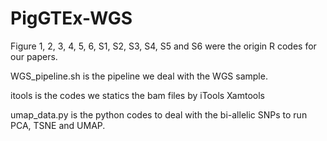 # PigGTEx-WGS
Figure 1, 2, 3, 4, 5, 6, S1, S2, S3, S4, S5 and S6 were the origin R codes for our papers.

WGS_pipeline.sh is the pipeline we deal with the WGS sample.

itools is the codes we statics the bam files by iTools Xamtools

umap_data.py is the python codes to deal with the bi-allelic SNPs to run PCA, TSNE and UMAP.
